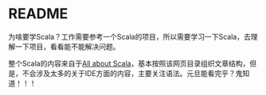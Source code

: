 # README

为啥要学Scala？工作需要参考一个Scala的项目，所以需要学习一下Scala，去理解一下项目，看看能不能解决问题。

整个Scala的内容来自于[All about Scala](http://allaboutscala.com/#scala-introduction)，基本按照该网页目录组织文章结构，但是，不会涉及太多的关于IDE方面的内容，主要关注语法。元旦能看完乎？鬼知道！！！
